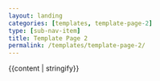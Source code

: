 ```yaml
---
layout: landing
categories: [templates, template-page-2]
type: [sub-nav-item]
title: Template Page 2
permalink: /templates/template-page-2/
---
```

{{content | stringify}}